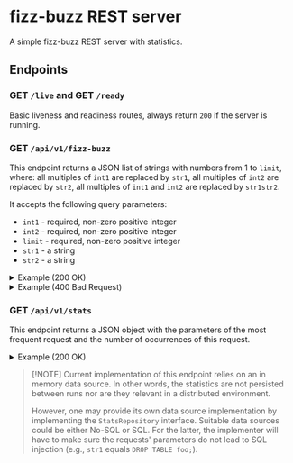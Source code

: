 # fizz-buzz REST server

A simple fizz-buzz REST server with statistics.

## Endpoints

### GET `/live` and GET `/ready`

Basic liveness and readiness routes, always return `200` if the server is
running.

### GET `/api/v1/fizz-buzz`

This endpoint returns a JSON list of strings with numbers from 1 to `limit`,
where: all multiples of `int1` are replaced by `str1`, all multiples of `int2`
are replaced by `str2`, all multiples of `int1` and `int2` are replaced by
`str1str2`.

It accepts the following query parameters:

- `int1` - required, non-zero positive integer
- `int2` - required, non-zero positive integer
- `limit` - required, non-zero positive integer
- `str1` - a string
- `str2` - a string

<details>
    <summary>Example (200 OK)</summary>

`/api/v1/fizz-buzz?int1=2&int2=3&limit=10&str1=foo&str2=bar`

```json
["1", "foo", "bar", "foo", "5", "foobar", "7", "foo", "bar", "foo"]
```

</details>

<details>
    <summary>Example (400 Bad Request)</summary>

`/api/v1/fizz-buzz?int1=2&int2=0&limit=10&str1=foo&str2=bar`

```
Value 0 (int2) is not a positive integer
```

</details>

### GET `/api/v1/stats`

This endpoint returns a JSON object with the parameters of the most frequent
request and the number of occurrences of this request.

<details>
    <summary>Example (200 OK)</summary>

`/api/v1/stats`

```json
{ "count": 10, "int1": 2, "int2": 3, "limit": 10, "str1": "foo", "str2": "bar" }
```

</details>

> [!NOTE] Current implementation of this endpoint relies on an in memory data
> source. In other words, the statistics are not persisted between runs nor are
> they relevant in a distributed environment.
>
> However, one may provide its own data source implementation by implementing
> the `StatsRepository` interface. Suitable data sources could be either No-SQL
> or SQL. For the latter, the implementer will have to make sure the requests'
> parameters do not lead to SQL injection (e.g., `str1` equals
> `DROP TABLE foo;`).
